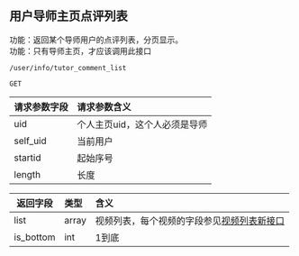 ## 用户导师主页点评列表

功能：返回某个导师用户的点评列表，分页显示。  
功能：只有导师主页，才应该调用此接口

~~~
/user/info/tutor_comment_list
~~~
~~~
GET
~~~

| 请求参数字段        | 请求参数含义  |
| -------- |:------|
|uid | 个人主页uid，这个人必须是导师  |
|self_uid | 当前用户  |
|startid | 起始序号  |
|length | 长度  |



| 返回字段        | 类型 |含义  |
| -------- |:------|:------|
| list         | array   | 视频列表，每个视频的字段参见[视频列表新接口](/shop/doc/index2/name/视频列表新接口) |
| is_bottom         | int   | 1到底  |







